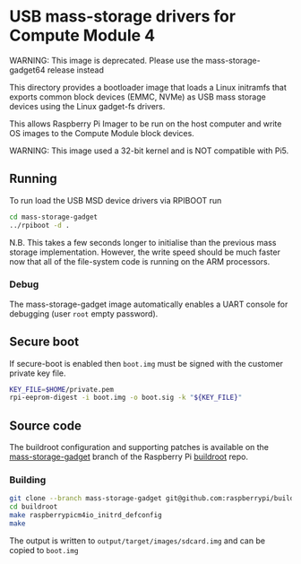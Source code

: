 # USB mass-storage drivers for Compute Module 4

WARNING: This image is deprecated. Please use the mass-storage-gadget64 release instead

This directory provides a bootloader image that loads a Linux
initramfs that exports common block devices (EMMC, NVMe) as
USB mass storage devices using the Linux gadget-fs drivers.

This allows Raspberry Pi Imager to be run on the host computer
and write OS images to the Compute Module block devices.

WARNING: This image used a 32-bit kernel and is NOT compatible with Pi5.

## Running
To run load the USB MSD device drivers via RPIBOOT run
```bash
cd mass-storage-gadget
../rpiboot -d .

```
N.B. This takes a few seconds longer to initialise than the 
previous mass storage implementation. However, the write speed
should be much faster now that all of the file-system code
is running on the ARM processors.

### Debug
The mass-storage-gadget image automatically enables a UART console for debugging (user `root` empty password).

## Secure boot
If secure-boot is enabled then `boot.img` must be signed with the customer private key file.
```bash
KEY_FILE=$HOME/private.pem
rpi-eeprom-digest -i boot.img -o boot.sig -k "${KEY_FILE}"
```

## Source code
The buildroot configuration and supporting patches is available on
the [mass-storage-gadget](https://github.com/raspberrypi/buildroot/tree/mass-storage-gadget)
branch of the Raspberry Pi [buildroot](https://github.com/raspberrypi/buildroot) repo.

### Building
```bash
git clone --branch mass-storage-gadget git@github.com:raspberrypi/buildroot.git
cd buildroot
make raspberrypicm4io_initrd_defconfig
make
```

The output is written to `output/target/images/sdcard.img` and can be copied
to `boot.img`
